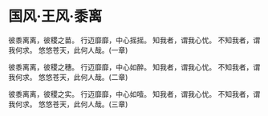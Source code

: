 # 国风·王风·黍离

彼黍离离，彼稷之苗。
行迈靡靡，中心摇摇。
知我者，谓我心忧。
不知我者，谓我何求。
悠悠苍天，此何人哉。(一章)

彼黍离离，彼稷之穗。
行迈靡靡，中心如醉。
知我者，谓我心忧。
不知我者，谓我何求。
悠悠苍天，此何人哉。(二章)

彼黍离离，彼稷之实。
行迈靡靡，中心如噎。
知我者，谓我心忧。
不知我者，谓我何求。
悠悠苍天，此何人哉。(三章)


